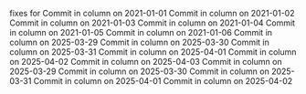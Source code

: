 fixes for 
Commit in column on 2021-01-01
Commit in column on 2021-01-02
Commit in column on 2021-01-03
Commit in column on 2021-01-04
Commit in column on 2021-01-05
Commit in column on 2021-01-06
Commit in column on 2025-03-29
Commit in column on 2025-03-30
Commit in column on 2025-03-31
Commit in column on 2025-04-01
Commit in column on 2025-04-02
Commit in column on 2025-04-03
Commit in column on 2025-03-29
Commit in column on 2025-03-30
Commit in column on 2025-03-31
Commit in column on 2025-04-01
Commit in column on 2025-04-02
